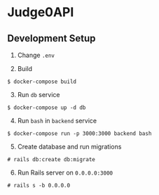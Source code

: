 # Judge0API

## Development Setup

1. Change `.env`

2. Build
  ```
  $ docker-compose build
  ```

3. Run `db` service
  ```
  $ docker-compose up -d db
  ```

4. Run `bash` in `backend` service
  ```
  $ docker-compose run -p 3000:3000 backend bash
  ```

5. Create database and run migrations
  ```
  # rails db:create db:migrate
  ```

6. Run Rails server on `0.0.0.0:3000`
  ```
  # rails s -b 0.0.0.0
  ```

